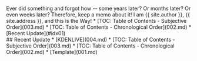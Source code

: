 ---
---

<br id="idx00">
Ever did something and forgot how -- some years later?
Or months later? Or even weeks later? 
Therefore, keep a memo about it!
I am {{ site.author }}, {{ site.address }}, and this is the Way!
* [TOC: Table of Contents - Subjective Order](003.md)
* [TOC: Table of Contents - Chronological Order](002.md)
* [Recent Update](#idx01)

<br id="idx01">
## Recent Update
* [KDENLIVE](004.md)
* [TOC: Table of Contents - Subjective Order](003.md)
* [TOC: Table of Contents - Chronological Order](002.md)
* [Template](001.md)

<br id="idx02">
